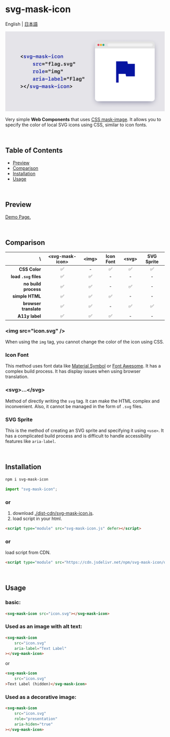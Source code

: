 # svg-mask-icon

English | [日本語](README.ja.md)

![Cover](./public/cover.png)

Very simple **Web Components** that uses [CSS mask-image](https://developer.mozilla.org/docs/Web/CSS/mask-image). It allows you to specify the color of local SVG icons using CSS, similar to icon fonts.

<br />

## Table of Contents
- [Preview](#preview)
- [Comparison](#comparison)
- [Installation](#installation)
- [Usage](#usage)

<br />

## Preview
[Demo Page.](https://psephopaiktes.github.io/svg-mask-icon/)

<br />

## Comparison

 \ | &lt;svg-mask-icon&gt; | &lt;img&gt; | Icon Font | &lt;svg&gt; | SVG Sprite 
--:|:--:|:--:|:--:|:--:|:--:
 **CSS Color**         | ✅ | - | ✅ | ✅ | ✅ 
 **load `.svg` files** | ✅ | ✅ | - | - | -
 **no build process**  | ✅ | ✅ | - | ✅ | -
 **simple HTML**       | ✅ | ✅ | ✅ | - | -
 **browser translate** | ✅ | ✅ | - | ✅ | ✅
 **A11y label**        | ✅ | ✅ | ✅ | - | -

### &lt;img src="icon.svg" /&gt;
When using the `img` tag, you cannot change the color of the icon using CSS.

### Icon Font
This method uses font data like [Material Symbol](https://fonts.google.com/icons) or [Font Awesome](https://fontawesome.com/). It has a complex build process. It has display issues when using browser translation.

### &lt;svg&gt;...&lt;/svg&gt;
Method of directly writing the `svg` tag. It can make the HTML complex and inconvenient. Also, it cannot be managed in the form of `.svg` files.

### SVG Sprite
This is the method of creating an SVG sprite and specifying it using `<use>`. It has a complicated build process and is difficult to handle accessibility features like `aria-label`.

<br />

## Installation
```bash
npm i svg-mask-icon
```

```js
import "svg-mask-icon";
```

### or

1. download [./dist-cdn/svg-mask-icon.js](./dist-cdn/svg-mask-icon.js).
2. load script in your html.
```html
<script type="module" src="svg-mask-icon.js" defer></script>
```

### or
load script from CDN.
```html
<script type="module" src="https://cdn.jsdelivr.net/npm/svg-mask-icon/dist-cdn/svg-mask-icon.min.js"></script>
```

<br />

## Usage

### basic:
```html
<svg-mask-icon src="icon.svg"></svg-mask-icon>
```

### Used as an image with alt text:
```html
<svg-mask-icon
    src="icon.svg"
    aria-label="Text Label"
></svg-mask-icon>
```
or
```html
<svg-mask-icon
    src="icon.svg"
>Text Label (hidden)</svg-mask-icon>
```

### Used as a decorative image:
```html
<svg-mask-icon
    src="icon.svg"
    role="presentation"
    aria-hiden="true"
></svg-mask-icon>
```
